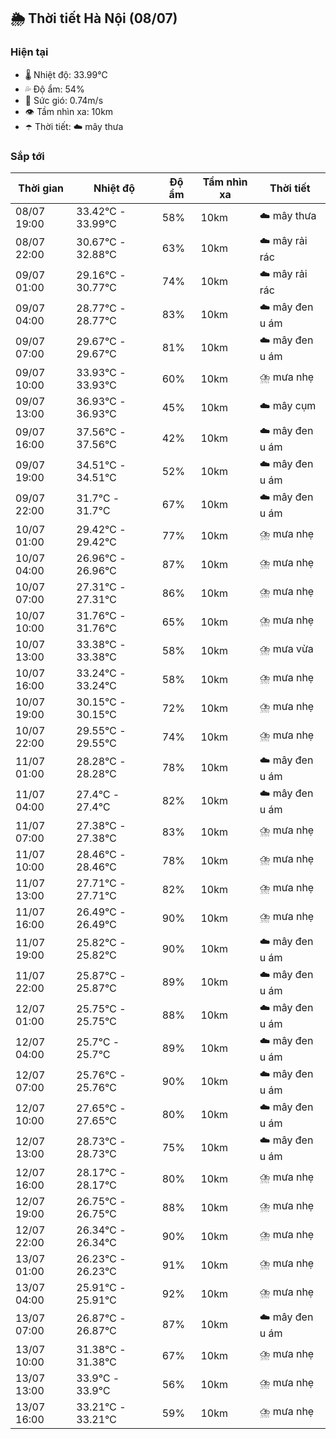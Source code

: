 ## 🌦️ Thời tiết Hà Nội (08/07)

### Hiện tại

- 🌡️ Nhiệt độ: 33.99℃
- 💦 Độ ẩm: 54%
- 💨 Sức gió: 0.74m/s
- 👁️ Tầm nhìn xa: 10km
- ☂️ Thời tiết: ☁️ mây thưa

### Sắp tới

| Thời gian | Nhiệt độ | Độ ẩm | Tầm nhìn xa | Thời tiết |
| --- | --- | --- | --- | --- |
| 08/07 19:00 | 33.42℃ - 33.99℃ | 58% | 10km | ☁️ mây thưa |
| 08/07 22:00 | 30.67℃ - 32.88℃ | 63% | 10km | ☁️ mây rải rác |
| 09/07 01:00 | 29.16℃ - 30.77℃ | 74% | 10km | ☁️ mây rải rác |
| 09/07 04:00 | 28.77℃ - 28.77℃ | 83% | 10km | ☁️ mây đen u ám |
| 09/07 07:00 | 29.67℃ - 29.67℃ | 81% | 10km | ☁️ mây đen u ám |
| 09/07 10:00 | 33.93℃ - 33.93℃ | 60% | 10km | ⛈️ mưa nhẹ |
| 09/07 13:00 | 36.93℃ - 36.93℃ | 45% | 10km | ☁️ mây cụm |
| 09/07 16:00 | 37.56℃ - 37.56℃ | 42% | 10km | ☁️ mây đen u ám |
| 09/07 19:00 | 34.51℃ - 34.51℃ | 52% | 10km | ☁️ mây đen u ám |
| 09/07 22:00 | 31.7℃ - 31.7℃ | 67% | 10km | ☁️ mây đen u ám |
| 10/07 01:00 | 29.42℃ - 29.42℃ | 77% | 10km | ⛈️ mưa nhẹ |
| 10/07 04:00 | 26.96℃ - 26.96℃ | 87% | 10km | ⛈️ mưa nhẹ |
| 10/07 07:00 | 27.31℃ - 27.31℃ | 86% | 10km | ⛈️ mưa nhẹ |
| 10/07 10:00 | 31.76℃ - 31.76℃ | 65% | 10km | ⛈️ mưa nhẹ |
| 10/07 13:00 | 33.38℃ - 33.38℃ | 58% | 10km | ⛈️ mưa vừa |
| 10/07 16:00 | 33.24℃ - 33.24℃ | 58% | 10km | ⛈️ mưa nhẹ |
| 10/07 19:00 | 30.15℃ - 30.15℃ | 72% | 10km | ⛈️ mưa nhẹ |
| 10/07 22:00 | 29.55℃ - 29.55℃ | 74% | 10km | ⛈️ mưa nhẹ |
| 11/07 01:00 | 28.28℃ - 28.28℃ | 78% | 10km | ☁️ mây đen u ám |
| 11/07 04:00 | 27.4℃ - 27.4℃ | 82% | 10km | ☁️ mây đen u ám |
| 11/07 07:00 | 27.38℃ - 27.38℃ | 83% | 10km | ⛈️ mưa nhẹ |
| 11/07 10:00 | 28.46℃ - 28.46℃ | 78% | 10km | ⛈️ mưa nhẹ |
| 11/07 13:00 | 27.71℃ - 27.71℃ | 82% | 10km | ⛈️ mưa nhẹ |
| 11/07 16:00 | 26.49℃ - 26.49℃ | 90% | 10km | ⛈️ mưa nhẹ |
| 11/07 19:00 | 25.82℃ - 25.82℃ | 90% | 10km | ☁️ mây đen u ám |
| 11/07 22:00 | 25.87℃ - 25.87℃ | 89% | 10km | ☁️ mây đen u ám |
| 12/07 01:00 | 25.75℃ - 25.75℃ | 88% | 10km | ☁️ mây đen u ám |
| 12/07 04:00 | 25.7℃ - 25.7℃ | 89% | 10km | ☁️ mây đen u ám |
| 12/07 07:00 | 25.76℃ - 25.76℃ | 90% | 10km | ☁️ mây đen u ám |
| 12/07 10:00 | 27.65℃ - 27.65℃ | 80% | 10km | ☁️ mây đen u ám |
| 12/07 13:00 | 28.73℃ - 28.73℃ | 75% | 10km | ☁️ mây đen u ám |
| 12/07 16:00 | 28.17℃ - 28.17℃ | 80% | 10km | ⛈️ mưa nhẹ |
| 12/07 19:00 | 26.75℃ - 26.75℃ | 88% | 10km | ⛈️ mưa nhẹ |
| 12/07 22:00 | 26.34℃ - 26.34℃ | 90% | 10km | ⛈️ mưa nhẹ |
| 13/07 01:00 | 26.23℃ - 26.23℃ | 91% | 10km | ⛈️ mưa nhẹ |
| 13/07 04:00 | 25.91℃ - 25.91℃ | 92% | 10km | ⛈️ mưa nhẹ |
| 13/07 07:00 | 26.87℃ - 26.87℃ | 87% | 10km | ☁️ mây đen u ám |
| 13/07 10:00 | 31.38℃ - 31.38℃ | 67% | 10km | ⛈️ mưa nhẹ |
| 13/07 13:00 | 33.9℃ - 33.9℃ | 56% | 10km | ⛈️ mưa nhẹ |
| 13/07 16:00 | 33.21℃ - 33.21℃ | 59% | 10km | ⛈️ mưa nhẹ |
